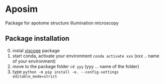 # Aposim
Package for apotome structure illumination microscopy

## Package installation
0. instal [viscope](https://github.com/ondrejstranik/viscope) package
1. start conda, activate your environment `conda activate xxx` (xxx .. name of your environment)
2. move to the package folder `cd yyy` (yyy ... name of the folder)
3. type `python -m pip install -e. --config-settings editable_mode=strict`


